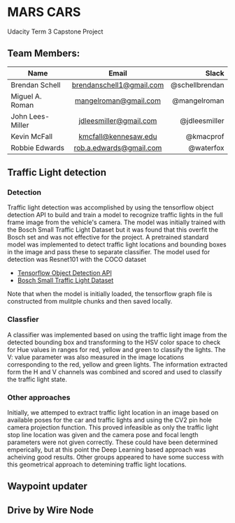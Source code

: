 # MARS CARS

Udacity Term 3 Capstone Project

## Team Members:


| Name        | Email           | Slack  |
| ------------- |:-------------:| -----:|
| Brendan Schell     | brendanschell1@gmail.com | @schellbrendan |
| Miguel A. Roman      | mangelroman@gmail.com      |   @mangelroman |
| John Lees-Miller | jdleesmiller@gmail.com     |    @jdleesmiller |
| Kevin McFall | kmcfall@kennesaw.edu     |    @kmacprof |
| Robbie Edwards | rob.a.edwards@gmail.com     |    @waterfox |


## Traffic Light detection

### Detection

Traffic light detection was accomplished by using the tensorflow object detection API to build and train a model to recognize traffic lights in the full frame image from the vehicle's camera. The model was initially trained with the Bosch Small Traffic Light Dataset but it was found that this overfit the Bosch set and was not effective for the project. A pretrained standard model was implemented to detect traffic light locations and bounding boxes in the image and pass these to separate classifier. The model used for detection was Resnet101 with the COCO dataset

 - [Tensorflow Object Detection API](https://github.com/tensorflow/models/tree/master/research/object_detection)
 - [Bosch Small Traffic Light Dataset ](https://hci.iwr.uni-heidelberg.de/node/6132)

Note that when the model is initially loaded, the tensorflow graph file is constructed from mulitple chunks and then saved locally.

### Classfier

A classifier was implemented based on using the traffic light image from the detected bounding box and transforming to the HSV color space to check for Hue values in ranges for red, yellow and green to classify the lights. The V: value parameter was also measured in the image locations corresponding to the red, yellow and green lights. The information extracted form the H and V channels was combined and scored and used to classify the traffic light state.


### Other approaches

Initially, we attemped to extract traffic light location in an image based on available poses for the car and traffic lights and using the CV2 pin hole camera projection function.  This proved infeasible as only the traffic light stop line location was given and the camera pose and focal length parameters were not given correctly. These could have been determined emperically, but at this point the Deep Learning based approach was acheiving good results. Other groups appeared to have some success with this geometrical approach to detemining traffic light locations.



## Waypoint updater

## Drive by Wire Node
